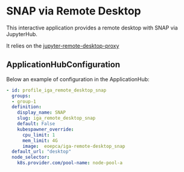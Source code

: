 # SNAP via Remote Desktop

This interactive application provides a remote desktop with SNAP via JupyterHub.

It relies on the [jupyter-remote-desktop-proxy](https://github.com/jupyterhub/jupyter-remote-desktop-proxy)

## ApplicationHubConfiguration

Below an example of configuration in the ApplicationHub:

```yaml
- id: profile_iga_remote_desktop_snap
  groups: 
  - group-1
  definition:
    display_name: SNAP
    slug: iga_remote_desktop_snap
    default: False
    kubespawner_override:
      cpu_limit: 1
      mem_limit: 4G
      image:  eoepca/iga-remote-desktop_snap
  default_url: "desktop"
  node_selector: 
    k8s.provider.com/pool-name: node-pool-a
```
